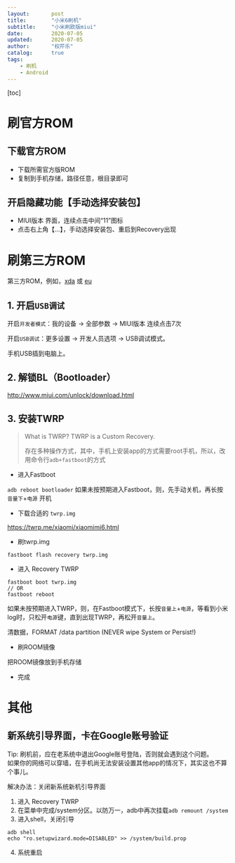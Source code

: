 ```yaml
---
layout:       post
title:        "小米6刷机"
subtitle:     "小米刷欧版miui"
date:         2020-07-05
updated:      2020-07-05
author:       "权芹乐"
catalog:      true
tags:
    - 刷机
    - Android
---
```


[toc]

# 刷官方ROM

## 下载官方ROM
+ 下载所需官方版ROM
+ 复制到手机存储，路径任意，根目录即可

## 开启隐藏功能【手动选择安装包】
+ MIUI版本 界面，连续点击中间“11”图标
+ 点击右上角【...】，手动选择安装包、重启到Recovery出现

<!-- more -->

# 刷第三方ROM

第三方ROM，例如，[xda](https://forum.xda-developers.com/mi-6/development/rom-evolution-x-4-20-2-sagit-t4089445) 或 [eu](https://xiaomi.eu/community/threads/miui-11-0-stable-release.52628/)

## 1. 开启`USB调试`
开启`开发者模式`：我的设备 → 全部参数 → MIUI版本 连续点击7次

开启`USB调试`：更多设置 → 开发人员选项 → USB调试模式。

手机USB插到电脑上。

## 2. 解锁BL（Bootloader）
http://www.miui.com/unlock/download.html

## 3. 安装TWRP

> What is TWRP? TWRP is a Custom Recovery.
>
> 存在多种操作方式，其中，手机上安装app的方式需要root手机，所以，改用命令行`adb+fastboot`的方式

+ 进入Fastboot

`adb reboot bootloader`
如果未按预期进入Fastboot，则，先手动关机，再长按 `音量下`+`电源` 开机

+ 下载合适的 `twrp.img`

https://twrp.me/xiaomi/xiaomimi6.html

+ 刷twrp.img
```
fastboot flash recovery twrp.img
```

+ 进入 Recovery TWRP
```
fastboot boot twrp.img
// OR
fastboot reboot
```
如果未按预期进入TWRP，则，在Fastboot模式下，长按`音量上`+`电源`，等看到小米log时，只松开`电源`键，直到出现TWRP，再松开`音量上`。

清数据，FORMAT /data partition (NEVER wipe System or Persist!)

+ 刷ROOM镜像

把ROOM镜像放到手机存储

+ 完成


# 其他

## 新系统引导界面，卡在Google账号验证
Tip: 刷机前，应在老系统中退出Google账号登陆，否则就会遇到这个问题。  
如果你的网络可以穿墙，在手机尚无法安装设置其他app的情况下，其实这也不算个事儿。

解决办法：关闭新系统新机引导界面
1. 进入 Recovery TWRP
2. 在菜单中完成/system分区。以防万一，adb中再次挂载`adb remount /system`
3. 进入shell，关闭引导
```
adb shell
echo "ro.setupwizard.mode=DISABLED" >> /system/build.prop
```
4. 系统重启

